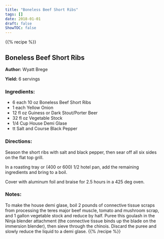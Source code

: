 ```yaml
---
title: "Boneless Beef Short Ribs"
tags: []
date: 2018-01-01
draft: false
ShowTOC: false
---
```


{{% recipe %}}

## Boneless Beef Short Ribs

**Author:** Wyatt Brege

**Yield:** 6 servings


### Ingredients:

-   6 each 10 oz Boneless Beef Short Ribs
-   1 each Yellow Onion
-   12 fl oz Guiness or Dark Stout/Porter Beer
-   32 fl oz Vegetable Stock
-   1/4 Cup House Demi Glase
-   tt Salt and Course Black Pepper

### Directions: 

Season the short ribs with salt and black pepper, then sear off all six
sides on the flat top grill.

In a roasting tray or (400 or 600) 1/2 hotel pan, add the remaining
ingredients and bring to a boil.

Cover with aluminum foil and braise for 2.5 hours in a 425 deg oven.

### Notes: 

To make the house demi glase, boil 2 pounds of connective tissue scraps
from processing the teres major beef muscle, tomato and mushroom scrap,
and 1 gallon vegetable stock and reduce by half. Puree this goulash in
the Ninja blender attachment (the connective tissue binds up the blade
on the immersion blender), then sieve through the chinois. Discard the
puree and slowly reduce the liquid to a demi glase.
{{% /recipe %}}
